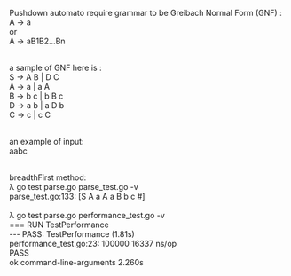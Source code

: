 Pushdown automato require grammar to be Greibach Normal Form (GNF) :
<br/>A -> a
<br/>or
<br/>A -> aB1B2...Bn

<br/>a sample of GNF here is :
<br/>S -> A B | D C
<br/>A -> a | a A
<br/>B -> b c | b B c
<br/>D -> a b | a D b
<br/>C -> c | c C

<br/>an example of input:
<br/>aabc

<br/>breadthFirst method:
<br/>λ go test parse.go parse_test.go -v
<br/> parse_test.go:133: [S A a A a B b c #]
<br/>
<br/>λ go test parse.go performance_test.go -v
<br/>=== RUN   TestPerformance
<br/>--- PASS: TestPerformance (1.81s)
<br/>    performance_test.go:23:   100000         16337 ns/op
<br/>PASS
<br/>ok      command-line-arguments  2.260s